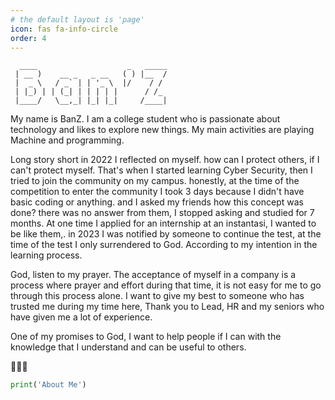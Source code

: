 ```yaml
---
# the default layout is 'page'
icon: fas fa-info-circle
order: 4
---
```

```
  ____                    _   _____
 | __ )    __ _   _ __   ( ) |__  /
 |  _ \   / _` | | '_ \  |/    / / 
 | |_) | | (_| | | | | |      / /_ 
 |____/   \__,_| |_| |_|     /____|
```                                   

My name is BanZ. I am a college student who is passionate about technology and likes to explore new things. My main activities are playing Machine and programming.

Long story short in 2022 I reflected on myself. how can I protect others, if I can't protect myself. That's when I started learning Cyber Security, then I tried to join the community on my campus. honestly, at the time of the competition to enter the community I took 3 days because I didn't have basic coding or anything. and I asked my friends how this concept was done? there was no answer from them, I stopped asking and studied for 7 months. At one time I applied for an internship at an instantasi, I wanted to be like them,. in 2023 I was notified by someone to continue the test, at the time of the test I only surrendered to God. According to my intention in the learning process. 

God, listen to my prayer.
The acceptance of myself in a company is a process where prayer and effort during that time, it is not easy for me to go through this process alone.  I want to give my best to someone who has trusted me during my time here, Thank you to Lead, HR and my seniors who have given me a lot of experience. 

One of my promises to God, I want to help people if I can with the knowledge that I understand and can be useful to others.

🙂🙂🙂

```py
print('About Me')
```

